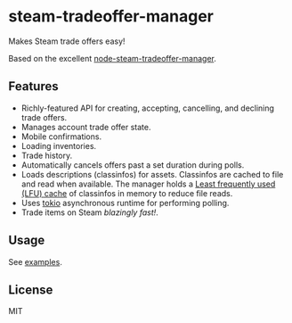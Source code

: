 # steam-tradeoffer-manager

Makes Steam trade offers easy!

Based on the excellent [node-steam-tradeoffer-manager](https://github.com/DoctorMcKay/node-steam-tradeoffer-manager).

## Features

- Richly-featured API for creating, accepting, cancelling, and declining trade offers.
- Manages account trade offer state.
- Mobile confirmations.
- Loading inventories.
- Trade history.
- Automatically cancels offers past a set duration during polls.
- Loads descriptions (classinfos) for assets. Classinfos are cached to file and read when available. The manager holds a [Least frequently used (LFU) cache](https://en.wikipedia.org/wiki/Least_frequently_used) of classinfos in memory to reduce file reads.
- Uses [tokio](https://crates.io/crates/tokio) asynchronous runtime for performing polling.
- Trade items on Steam <em>blazingly fast!</em>.

## Usage

See [examples](https://github.com/juliarose/steam-tradeoffers/tree/main/examples).

## License

MIT
